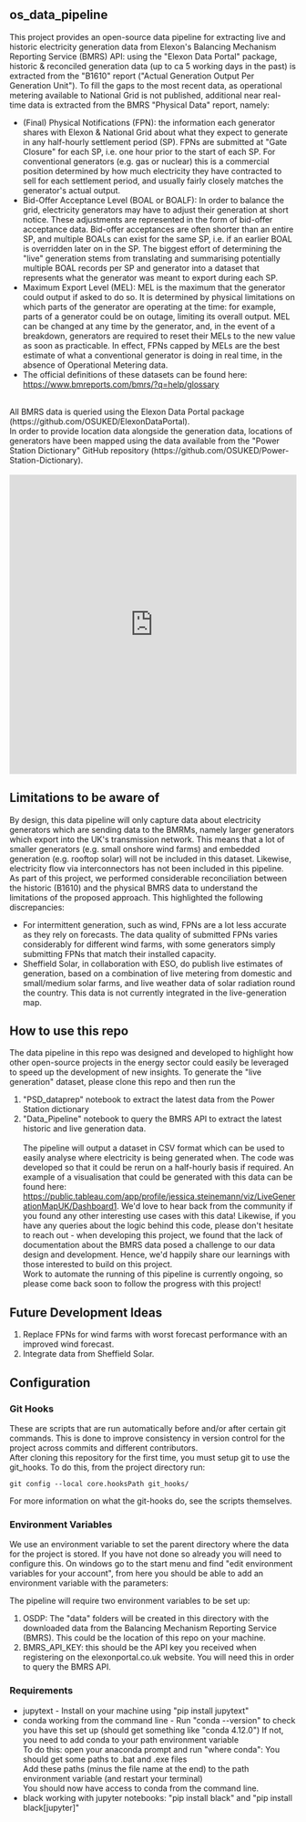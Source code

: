 ## os_data_pipeline

This project provides an open-source data pipeline for extracting live and historic electricity generation data from Elexon's Balancing Mechanism Reporting Service (BMRS) API: using the "Elexon Data Portal" package, historic & reconciled generation data (up to ca 5 working days in the past) is extracted from the "B1610" report ("Actual Generation Output Per Generation Unit"). To fill the gaps to the most recent data, as operational metering available to National Grid is not published, additional near real-time data is extracted from the BMRS "Physical Data" report, namely:
* (Final) Physical Notifications (FPN): the information each generator shares with Elexon & National Grid about what they expect to generate in any half-hourly settlement period (SP). FPNs are submitted at "Gate Closure" for each SP, i.e. one hour prior to the start of each SP. For conventional generators (e.g. gas or nuclear) this is a commercial position determined by how much electricity they have contracted to sell for each settlement period, and usually fairly closely matches the generator's actual output.
* Bid-Offer Acceptance Level (BOAL or BOALF): In order to balance the grid, electricity generators may have to adjust their generation at short notice. These adjustments are represented in the form of bid-offer acceptance data. Bid-offer acceptances are often shorter than an entire SP, and multiple BOALs can exist for the same SP, i.e. if an earlier BOAL is overridden later on in the SP. The biggest effort of determining the "live" generation stems from translating and summarising potentially multiple BOAL records per SP and generator into a dataset that represents what the generator was meant to export during each SP.
* Maximum Export Level (MEL): MEL is the maximum that the generator could output if asked to do so. It is determined by physical limitations on which parts of the generator are operating at the time: for example, parts of a generator could be on outage, limiting its overall output.  MEL can be changed at any time by the generator, and, in the event of a breakdown, generators are required to reset their MELs to the new value as soon as practicable. In effect, FPNs capped by MELs are the best estimate of what a conventional generator is doing in real time, in the absence of Operational Metering data.
* The official definitions of these datasets can be found here: https://www.bmreports.com/bmrs/?q=help/glossary
<br>
All BMRS data is queried using the Elexon Data Portal package (https://github.com/OSUKED/ElexonDataPortal).
<br>
In order to provide location data alongside the generation data, locations of generators have been mapped using the data available from the "Power Station Dictionary" GitHub repository (https://github.com/OSUKED/Power-Station-Dictionary).
<br>
<br>

<iframe id="igraph" scrolling="no" style="border:none;" seamless="seamless" src="https://jess-st.github.io/osdp_test/" height="525" width="100%"></iframe>

## Limitations to be aware of

By design, this data pipeline will only capture data about electricity generators which are sending data to the BMRMs, namely larger generators which export into the UK's transmission network. This means that a lot of smaller generators (e.g. small onshore wind farms) and embedded generation (e.g. rooftop solar) will not be included in this dataset. Likewise, electricity flow via interconnectors has not been included in this pipeline.
<br>
As part of this project, we performed considerable reconciliation between the historic (B1610) and the physical BMRS data to understand the limitations of the proposed approach. This highlighted the following discrepancies:
* For intermittent generation, such as wind, FPNs are a lot less accurate as they rely on forecasts. The data quality of submitted FPNs varies considerably for different wind farms, with some generators simply submitting FPNs that match their installed capacity.
* Sheffield Solar, in collaboration with ESO, do publish live estimates of generation, based on a combination of live metering from domestic and small/medium solar farms, and live weather data of solar radiation round the country. This data is not currently integrated in the live-generation map.

## How  to use this repo
The data pipeline in this repo was designed and developed to highlight how other open-source projects in the energy sector could easily be leveraged to speed up the development of new insights. To generate the "live generation" dataset, please clone this repo and then run the
1. "PSD_dataprep" notebook to extract the latest data from the Power Station dictionary
2. "Data_Pipeline" notebook to query the BMRS API to extract the latest historic and live generation data.<br><br>
The pipeline will output a dataset in CSV format which can be used to easily analyse where electricity is being generated when. The code was developed so that it could be rerun on a half-hourly basis if required. An example of a visualisation that could be generated with this data can be found here: <href>https://public.tableau.com/app/profile/jessica.steinemann/viz/LiveGenerationMapUK/Dashboard1</href>. We'd love to hear back from the community if you found any other interesting use cases with this data! Likewise, if you have any queries about the logic behind this code, please don't hesitate to reach out - when developing this project, we found that the lack of documentation about the BMRS data posed a challenge to our data design and development. Hence, we'd happily share our learnings with those interested to build on this project. <br>
Work to automate the running of this pipeline is currently ongoing, so please  come back soon to follow the progress with this project!

## Future Development Ideas
1. Replace FPNs for wind farms with worst forecast performance with an improved wind forecast.
2. Integrate data from Sheffield Solar.


## Configuration


### Git Hooks

These are scripts that are run automatically before and/or after certain git commands. 
This is done to improve consistency in version control for the project across commits and different contributors.  
After cloning this repository for the first time, you must setup git to use the git_hooks. To do this, from the project directory run:


    git config --local core.hooksPath git_hooks/


For more information on what the git-hooks do, see the scripts themselves.  

### Environment Variables

We use an environment variable to set the parent directory where the data for the project is stored. If you have not done so already you will need to configure this. On windows go to the start menu and find "edit environment variables for your account", from here you should be able to add an environment variable with the parameters:  

The pipeline will require two environment variables to be set up:
1. OSDP: The "data" folders will be created in this directory with the downloaded data from the Balancing Mechanism Reporting Service (BMRS). This could be the location of this repo on your machine. 
2. BMRS_API_KEY: this should be the API key you received when registering on the elexonportal.co.uk website. You will need this in order to query the BMRS API.


### Requirements  
* jupytext - Install on your machine using "pip install jupytext"  
* conda working from the command line - Run "conda --version" to check you have this set up (should get something like "conda 4.12.0")
        If not, you need to add conda to your path environment variable  
            To do this: open your anaconda prompt and run "where conda": You should get some paths to .bat and .exe files  
            Add these paths (minus the file name at the end) to the path environment variable (and restart your terminal)  
            You should now have access to conda from the command line.  
* black working with jupyter notebooks: "pip install black" and "pip install black[jupyter]"  

